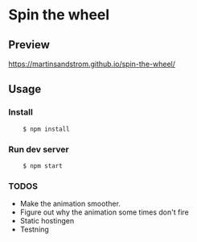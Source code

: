 # Spin the wheel


## Preview 
https://martinsandstrom.github.io/spin-the-wheel/


## Usage
    
### Install

```console
    $ npm install
```

### Run dev server

```console
    $ npm start
```


### TODOS
* Make the animation smoother.
* Figure out why the animation some times don't fire
* Static hostingen
* Testning
